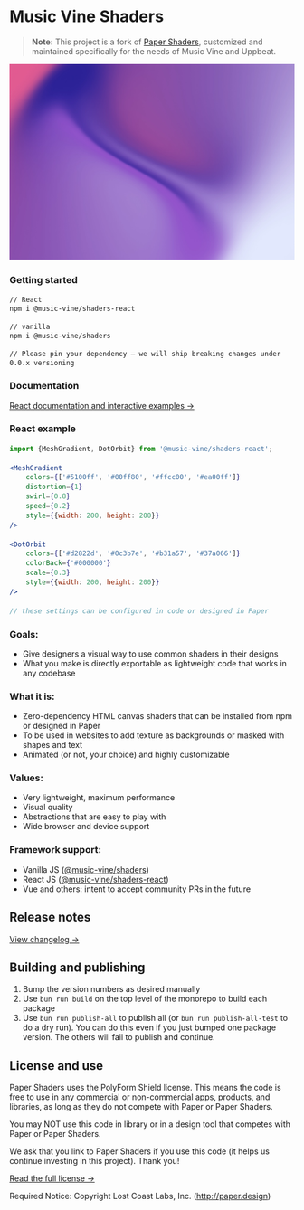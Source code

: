 # Music Vine Shaders

> **Note:** This project is a fork of [Paper Shaders](https://github.com/paper-design/shaders), customized and maintained specifically for the needs of Music Vine and Uppbeat.

![mesh-gradient-shader](./docs/public/images/git-readme-picture.webp)

### Getting started

```
// React
npm i @music-vine/shaders-react

// vanilla
npm i @music-vine/shaders

// Please pin your dependency – we will ship breaking changes under 0.0.x versioning
```

### Documentation

[React documentation and interactive examples →](https://shaders.paper.design/)

### React example

```jsx
import {MeshGradient, DotOrbit} from '@music-vine/shaders-react';

<MeshGradient
    colors={['#5100ff', '#00ff80', '#ffcc00', '#ea00ff']}
    distortion={1}
    swirl={0.8}
    speed={0.2}
    style={{width: 200, height: 200}}
/>

<DotOrbit
    colors={['#d2822d', '#0c3b7e', '#b31a57', '#37a066']}
    colorBack={'#000000'}
    scale={0.3}
    style={{width: 200, height: 200}}
/>

// these settings can be configured in code or designed in Paper
```

### Goals:

- Give designers a visual way to use common shaders in their designs
- What you make is directly exportable as lightweight code that works in any codebase

### What it is:

- Zero-dependency HTML canvas shaders that can be installed from npm or designed in Paper
- To be used in websites to add texture as backgrounds or masked with shapes and text
- Animated (or not, your choice) and highly customizable

### Values:

- Very lightweight, maximum performance
- Visual quality
- Abstractions that are easy to play with
- Wide browser and device support

### Framework support:

- Vanilla JS ([@music-vine/shaders](https://www.npmjs.com/package/@music-vine/shaders))
- React JS ([@music-vine/shaders-react](https://www.npmjs.com/package/@music-vine/shaders-react))
- Vue and others: intent to accept community PRs in the future

## Release notes

[View changelog →](./CHANGELOG.md)

## Building and publishing

1. Bump the version numbers as desired manually
2. Use `bun run build` on the top level of the monorepo to build each package
3. Use `bun run publish-all` to publish all (or `bun run publish-all-test` to do a dry run). You can do this even if you just bumped one package version. The others will fail to publish and continue.

## License and use

Paper Shaders uses the PolyForm Shield license. This means the code is free to use in any commercial or non-commercial apps, products, and libraries, as long as they do not compete with Paper or Paper Shaders.

You may NOT use this code in library or in a design tool that competes with Paper or Paper Shaders.

We ask that you link to Paper Shaders if you use this code (it helps us continue investing in this project). Thank you!

[Read the full license →](./LICENSE)

Required Notice: Copyright Lost Coast Labs, Inc. (http://paper.design)

